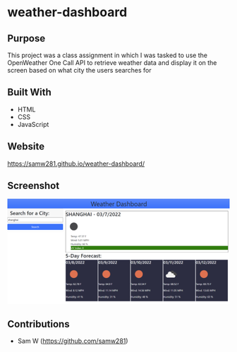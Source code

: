 # weather-dashboard

## Purpose

This project was a class assignment in which I was tasked to use the OpenWeather One Call API to retrieve weather data and display it on the screen based on what city the users searches for

## Built With

* HTML
* CSS
* JavaScript

## Website

https://samw281.github.io/weather-dashboard/

## Screenshot
![](./assets/images/weather-dashboard-screenshot.png)

## Contributions

* Sam W (https://github.com/samw281)